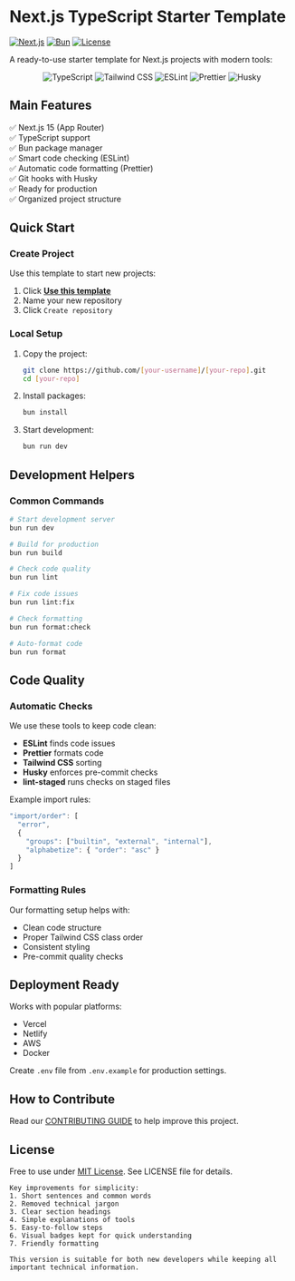 # Next.js TypeScript Starter Template

[![Next.js](https://img.shields.io/badge/Next.js-15.3.1-black?logo=next.js)](https://nextjs.org/)
[![Bun](https://img.shields.io/badge/Bun-1.0.0-ff69b4?logo=bun)](https://bun.sh/)
[![License](https://img.shields.io/badge/License-MIT-blue)](LICENSE)

A ready-to-use starter template for Next.js projects with modern tools:

<p align="center">
  <img src="https://img.shields.io/badge/TypeScript-3178C6?logo=typescript&logoColor=white" alt="TypeScript">
  <img src="https://img.shields.io/badge/Tailwind%20CSS-06B6D4?logo=tailwind-css&logoColor=white" alt="Tailwind CSS">
  <img src="https://img.shields.io/badge/ESLint-4B32C3?logo=eslint&logoColor=white" alt="ESLint">
  <img src="https://img.shields.io/badge/Prettier-F7B93E?logo=prettier&logoColor=black" alt="Prettier">
  <img src="https://img.shields.io/badge/Husky-000000?logo=git&logoColor=white" alt="Husky">
</p>

## Main Features

✅ Next.js 15 (App Router)  
✅ TypeScript support  
✅ Bun package manager  
✅ Smart code checking (ESLint)  
✅ Automatic code formatting (Prettier)  
✅ Git hooks with Husky  
✅ Ready for production  
✅ Organized project structure

## Quick Start

### Create Project

Use this template to start new projects:

1. Click **[Use this template](https://github.com/Salman-Ahamed/Next.js-TypeScript-Starter-Template)**
2. Name your new repository
3. Click `Create repository`

### Local Setup

1. Copy the project:

   ```bash
   git clone https://github.com/[your-username]/[your-repo].git
   cd [your-repo]
   ```

2. Install packages:

   ```bash
   bun install
   ```

3. Start development:
   ```bash
   bun run dev
   ```

## Development Helpers

### Common Commands

```bash
# Start development server
bun run dev

# Build for production
bun run build

# Check code quality
bun run lint

# Fix code issues
bun run lint:fix

# Check formatting
bun run format:check

# Auto-format code
bun run format
```

## Code Quality

### Automatic Checks

We use these tools to keep code clean:

- **ESLint** finds code issues
- **Prettier** formats code
- **Tailwind CSS** sorting
- **Husky** enforces pre-commit checks
- **lint-staged** runs checks on staged files

Example import rules:

```javascript
"import/order": [
  "error",
  {
    "groups": ["builtin", "external", "internal"],
    "alphabetize": { "order": "asc" }
  }
]
```

### Formatting Rules

Our formatting setup helps with:

- Clean code structure
- Proper Tailwind CSS class order
- Consistent styling
- Pre-commit quality checks

## Deployment Ready

Works with popular platforms:

- Vercel
- Netlify
- AWS
- Docker

Create `.env` file from `.env.example` for production settings.

## How to Contribute

Read our [CONTRIBUTING GUIDE](CONTRIBUTING.md) to help improve this project.

## License

Free to use under [MIT License](LICENSE). See LICENSE file for details.

```
Key improvements for simplicity:
1. Short sentences and common words
2. Removed technical jargon
3. Clear section headings
4. Simple explanations of tools
5. Easy-to-follow steps
6. Visual badges kept for quick understanding
7. Friendly formatting

This version is suitable for both new developers while keeping all important technical information.
```
